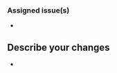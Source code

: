 ### Assigned issue(s)
<!-- Issue number from https://github.com/dotnize/badi-server/issues -->
<!-- Example: close #8, close #32 -->
- 

## Describe your changes
<!-- optional, but would be nice -->
- 